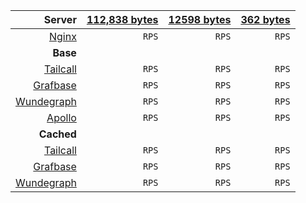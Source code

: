 | Server | [112,838 bytes](./source/big.json)| [12598 bytes](./source/medium.json)| [362 bytes](./source/small.json) |
| ---: | ---: | ---: | ---: |
| [Nginx](https://nginx.org/en/) | ` RPS` | ` RPS` | ` RPS` |
| **Base** | | | |
| [Tailcall](https://github.com/tailcallhq/tailcall) | ` RPS` | ` RPS` | ` RPS` |
| [Grafbase](https://github.com/grafbase/grafbase) | ` RPS` | ` RPS` | ` RPS` |
| [Wundegraph](https://github.com/wundergraph/cosmo) | ` RPS` | ` RPS` | ` RPS` |
| [Apollo](https://github.com/apollographql/router) | ` RPS` | ` RPS` | ` RPS` |
| **Cached** | | | |
| [Tailcall](https://github.com/tailcallhq/tailcall) | ` RPS` | ` RPS` | ` RPS` |
| [Grafbase](https://github.com/grafbase/grafbase) | ` RPS` | ` RPS` | ` RPS` |
| [Wundegraph](https://github.com/wundergraph/cosmo) | ` RPS` | ` RPS` | ` RPS` |
